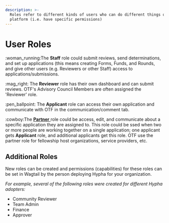```yaml
---
description: >-
  Roles refer to different kinds of users who can do different things on the
  platform (i.e. have specific permissions)
---
```


# User Roles

:woman\_running:The **Staff** role could submit reviews, send determinations, and set up applications (this means creating Forms, Funds, and Rounds, and give other users (e.g. Reviewers or other Staff) access to applications/submissions.

:mag\_right: The **Reviewer** role has their own dashboard and can submit reviews. OTF's Advisory Council Members are often assigned the 'Reviewer' role.

:pen\_ballpoint: The **Applicant** role can access their own application and communicate with OTF in the communication/comment tab.

:cowboy:The [**Partner** ](broken-reference)role could be access, edit, and communicate about a specific application they are assigned to. This role could be ssed when two or more people are working together on a single application; one applicant gets **Applicant** role, and additional applicants get this role. OTF use the partner role for fellowship host organizations, service providers, etc.



## Additional Roles

New roles can be created and permissions (capabilities) for these roles can be set in Wagtail by the person deploying Hypha for your organization.

_For example, several of the following roles were created for different Hypha adopters:_

* Community Reviewer
* Team Admin
* Finance
* Approver
